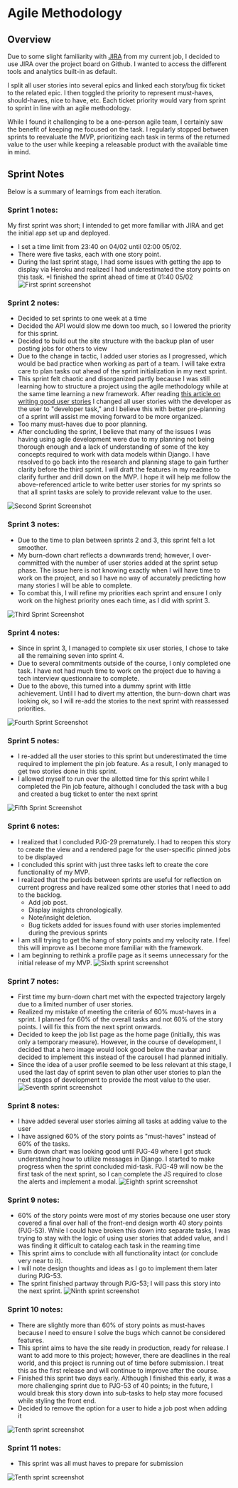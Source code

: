 # Agile Methodology
## Overview
Due to some slight familiarity with [JIRA](https://dnlbowers.atlassian.net/jira/software/projects/PJG/boards/4/roadmap) from my current job, I decided to use JIRA over the project board on Github. I wanted to access the different tools and analytics built-in as default. 

I split all user stories into several epics and linked each story/bug fix ticket to the related epic. I then toggled the priority to represent must-haves, should-haves, nice to have, etc. Each ticket priority would vary from sprint to sprint in line with an agile methodology.

While I found it challenging to be a one-person agile team, I certainly saw the benefit of keeping me focused on the task. I regularly stopped between sprints to reevaluate the MVP, prioritizing each task in terms of the returned value to the user while keeping a releasable product with the available time in mind.

## Sprint Notes
Below is a summary of learnings from each iteration.

### Sprint 1 notes:
My first sprint was short; I intended to get more familiar with JIRA and get the initial app set up and deployed. 
* I set a time limit from 23:40 on 04/02 until 02:00 05/02.
* There were five tasks, each with one story point. 
* During the last sprint stage, I  had some issues with getting the app to display via Heroku and realized I had underestimated the story points on this task.
*I finished the sprint ahead of time at 01:40 05/02
![First sprint screenshot](docs/agile/sprint-screenshots/sprint1-initial-deployment.JPG)

### Sprint 2 notes:
* Decided to set sprints to one week at a time
* Decided the API would slow me down too much, so I lowered the priority for this sprint.
* Decided to build out the site structure with the backup plan of user posting jobs for others to view
* Due to the change in tactic, I added user stories as I progressed, which would be bad practice when working as part of a team. I will take extra care to plan tasks out ahead of the sprint initialization in my next sprint.
* This sprint felt chaotic and disorganized partly because I was still learning how to structure a project using the agile methodology while at the same time learning a new framework. After reading [this article on writing good user stories](https://www.industriallogic.com/blog/as-a-developer-is-not-a-user-story/) I changed all user stories with the developer as the user to "developer task,"  and I believe this with better pre-planning of a sprint will assist me moving forward to be more organized.
* Too many must-haves due to poor planning.
* After concluding the sprint, I believe that many of the issues I was having using agile development were due to my planning not being thorough enough and a lack of understanding of some of the key concepts required to work with data models within Django. I have resolved to go back into the research and planning stage to gain further clarity before the third sprint. I will draft the features in my readme to clarify further and drill down on the MVP. I hope it will help me follow the above-referenced article to write better user stories for my sprints so that all sprint tasks are solely to provide relevant value to the user. 

![Second Sprint Screenshot](docs/agile/sprint-screenshots/sprint2.JPG)

### Sprint 3 notes:
* Due to the time to plan between sprints 2 and 3, this sprint felt a lot smoother. 
* My burn-down chart reflects a downwards trend; however, I over-committed with the number of user stories added at the sprint setup phase. The issue here is not knowing exactly when I will have time to work on the project, and so I have no way of accurately predicting how many stories I will be able to complete.
* To combat this, I will refine my priorities each sprint and ensure I only work on the highest priority ones each time, as I did with sprint 3. 

![Third Sprint Screenshot](docs/agile/sprint-screenshots/sprint3.JPG)

### Sprint 4 notes:
* Since in sprint 3, I managed to complete six user stories, I chose to take all the remaining seven into sprint 4.
* Due to several commitments outside of the course, I only completed one task. I have not had much time to work on the project due to having a tech interview questionnaire to complete.
* Due to the above, this turned into a dummy sprint with little achievement. Until I had to divert my attention, the burn-down chart was looking ok, so I will re-add the stories to the next sprint with reassessed priorities.

![Fourth Sprint Screenshot](docs/agile/sprint-screenshots/sprint4.JPG)

### Sprint 5 notes:
* I re-added all the user stories to this sprint but underestimated the time required to implement the pin job feature. As a result, I only managed to get two stories done in this sprint.
* I allowed myself to run over the allotted time for this sprint while I completed the Pin job feature, although I concluded the task with a bug and created a bug ticket to enter the next sprint

![Fifth Sprint Screenshot](docs/agile/sprint-screenshots/sprint5.JPG)

### Sprint 6 notes:
* I realized that I concluded PJG-29 prematurely. I had to reopen this story to create the view and a rendered page for the user-specific pinned jobs to be displayed
* I concluded this sprint with just three tasks left to create the core functionality of my MVP. 
* I realized that the periods between sprints are useful for reflection on current progress and have realized some other stories that I need to add to the backlog.
    * Add job post.
    * Display insights chronologically.
    * Note/insight deletion.
    * Bug tickets added for issues found with user stories implemented during the previous sprints
* I am still trying to get the hang of story points and my velocity rate. I feel this will improve as I become more familiar with the framework. 
* I am beginning to rethink a profile page as it seems unnecessary for the initial release of my MVP.
![Sixth sprint screenshot](docs/agile/sprint-screenshots/sprint6.JPG)

### Sprint 7 notes:
* First time my burn-down chart met with the expected trajectory largely due to a limited number of user stories.
* Realized my mistake of meeting the criteria of 60% must-haves in a sprint. I planned for 60% of the overall tasks and not 60% of the story points. I will fix this from the next sprint onwards.
* Decided to keep the job list page as the home page (initially, this was only a temporary measure). However, in the course of development, I decided that a hero image would look good below the navbar and decided to implement this instead of the carousel I had planned initially.
* Since the idea of a user profile seemed to be less relevant at this stage, I used the last day of sprint seven to plan other user stories to plan the next stages of development to provide the most value to the user.
![Seventh sprint screenshot](docs/agile/sprint-screenshots/sprint7.JPG)

### Sprint 8 notes: 
* I have added several user stories aiming all tasks at adding value to the user
* I have assigned 60% of the story points as "must-haves" instead of 60% of the tasks.
* Burn down chart was looking good until PJG-49 where I got stuck understanding how to utilize messages in Django. I started to make progress when the sprint concluded mid-task. PJG-49 will now be the first task of the next sprint, so I can complete the JS required to close the alerts and implement a modal.
![Eighth sprint screenshot](docs/agile/sprint-screenshots/sprint8.JPG)

### Sprint 9 notes: 
* 60% of the story points were most of my stories because one user story covered a  final over hall of the front-end design worth 40 story points (PJG-53). While I could have broken this down into separate tasks, I was trying to stay with the logic of using user stories that added value, and I was finding it difficult to catalog each task in the reaming time
* This sprint aims to conclude with all functionality intact (or conclude very near to it).
* I will note design thoughts and ideas as I go to implement them later during PJG-53.
* The sprint finished partway through PJG-53;  I will pass this story into the next sprint.
![Ninth sprint screenshot](docs/agile/sprint-screenshots/sprint9.JPG)

### Sprint 10 notes: 
* There are slightly more than 60% of story points as must-haves because I need to ensure I solve the bugs which cannot be considered features.
* This sprint aims to have the site ready in production, ready for release. I want to add more to this project; however, there are deadlines in the real world, and this project is running out of time before submission. I treat this as the first release and will continue to improve after the course.
* Finished this sprint two days early. Although I finished this early, it was a more challenging sprint due to PJG-53 of 40 points; in the future, I would break this story down into sub-tasks to help stay more focused while styling the front end. 
* Decided to remove the option for a user to hide a job post when adding it

![Tenth sprint screenshot](docs/agile/sprint-screenshots/sprint10.JPG)

### Sprint 11 notes: 
* This sprint was all must haves to prepare for submission

![Tenth sprint screenshot](docs/agile/sprint-screenshots/sprint11.JPG)